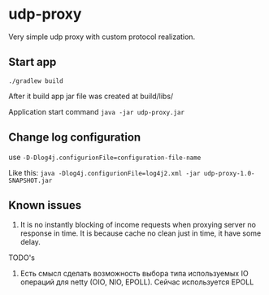 # udp-proxy

Very simple udp proxy with custom protocol realization.

## Start app

```./gradlew build```

After it build app jar file was created at build/libs/

Application start command
```java -jar udp-proxy.jar```

## Change log configuration

use ```-D-Dlog4j.configurionFile=configuration-file-name```

Like this:
```java -Dlog4j.configurionFile=log4j2.xml -jar udp-proxy-1.0-SNAPSHOT.jar```

## Known issues

1. It is no instantly blocking of income requests when proxying server no response in time.
    It is because cache no clean just in time, it have some delay.

TODO's
1. Есть смысл сделать возможность выбора типа используемых IO операций для netty (OIO, NIO, EPOLL). Сейчас используется EPOLL
